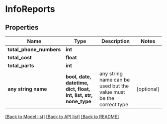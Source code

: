 # InfoReports


## Properties
Name | Type | Description | Notes
------------ | ------------- | ------------- | -------------
**total_phone_numbers** | **int** |  | 
**total_cost** | **float** |  | 
**total_parts** | **int** |  | 
**any string name** | **bool, date, datetime, dict, float, int, list, str, none_type** | any string name can be used but the value must be the correct type | [optional]

[[Back to Model list]](../../README.md#models) [[Back to API list]](../../README.md#available-methods) [[Back to README]](../../README.md)


